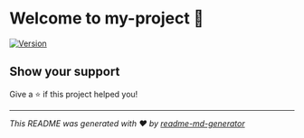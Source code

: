 # Welcome to my-project 👋
[![Version](https://img.shields.io/npm/v/my-project.svg)](https://www.npmjs.com/package/my-project)

## Show your support

Give a ⭐️ if this project helped you!


***
_This README was generated with ❤️ by [readme-md-generator](https://github.com/kefranabg/readme-md-generator)_